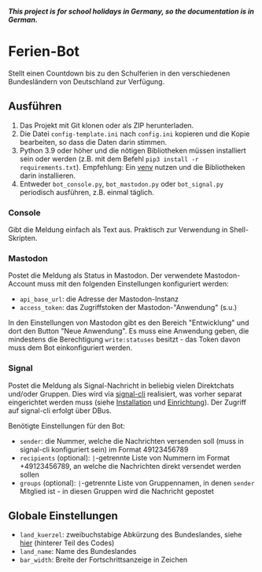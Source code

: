 ***This project is for school holidays in Germany, so the documentation is in German.***

# Ferien-Bot

Stellt einen Countdown bis zu den Schulferien in den verschiedenen Bundesländern
von Deutschland zur Verfügung.

## Ausführen

1. Das Projekt mit Git klonen oder als ZIP herunterladen.
2. Die Datei `config-template.ini` nach `config.ini` kopieren und die Kopie
   bearbeiten, so dass die Daten darin stimmen.
3. Python 3.9 oder höher und die nötigen Bibliotheken müssen installiert sein
   oder werden (z.B. mit dem Befehl `pip3 install -r requirements.txt`).
   Empfehlung: Ein [venv](https://docs.python.org/3/library/venv.html) nutzen
   und die Bibliotheken darin installieren.
4. Entweder `bot_console.py`, `bot_mastodon.py` oder `bot_signal.py` periodisch
   ausführen, z.B. einmal täglich.

### Console

Gibt die Meldung einfach als Text aus. Praktisch zur Verwendung in Shell-Skripten.

### Mastodon

Postet die Meldung als Status in Mastodon. Der verwendete Mastodon-Account muss
mit den folgenden Einstellungen konfiguriert werden:

- `api_base_url`: die Adresse der Mastodon-Instanz
- `access_token`: das Zugriffstoken der Mastodon-"Anwendung" (s.u.)

In den Einstellungen von Mastodon gibt es den Bereich "Entwicklung" und dort den
Button "Neue Anwendung". Es muss eine Anwendung geben, die mindestens die Berechtigung
`write:statuses` besitzt - das Token davon muss dem Bot einkonfiguriert werden.

### Signal

Postet die Meldung als Signal-Nachricht in beliebig vielen Direktchats und/oder Gruppen.
Dies wird via [signal-cli](https://github.com/AsamK/signal-cli) realisiert, was vorher
separat eingerichtet werden muss (siehe 
[Installation](https://github.com/AsamK/signal-cli/wiki/DBus-service#system-bus)
und [Einrichtung](https://github.com/AsamK/signal-cli/wiki/Registration-with-captcha)).
Der Zugriff auf signal-cli erfolgt über DBus.

Benötigte Einstellungen für den Bot:

- `sender`: die Nummer, welche die Nachrichten versenden soll (muss in signal-cli konfiguriert sein)
  im Format 49123456789
- `recipients` (optional): `|`-getrennte Liste von Nummern im Format +49123456789,
  an welche die Nachrichten direkt versendet werden sollen
- `groups` (optional):  `|`-getrennte Liste von Gruppennamen, in denen `sender` Mitglied ist -
  in diesen Gruppen wird die Nachricht gepostet

## Globale Einstellungen

- `land_kuerzel`: zweibuchstabige Abkürzung des Bundeslandes, siehe 
  [hier](https://de.wikipedia.org/wiki/ISO_3166-2:DE) (hinterer Teil des Codes)
- `land_name`: Name des Bundeslandes
- `bar_width`: Breite der Fortschrittsanzeige in Zeichen
